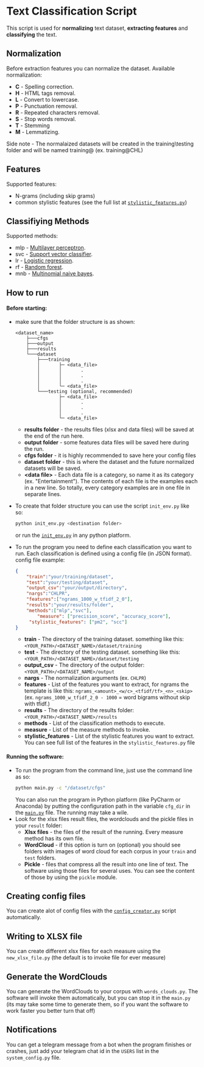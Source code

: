 # Text Classification Script
This script is used for **normalizing** text dataset, **extracting features** and **classifying** the text.

## Normalization 
Before extraction features you can normalize the dataset.
Available normalization:
* **C** - Spelling correction.
* **H** - HTML tags removal.
* **L** - Convert to lowercase.
* **P** - Punctuation removal.
* **R** - Repeated characters removal.
* **S** - Stop words removal.
* **T** - Stemming
* **M** - Lemmatizing.

Side note - The normalaized datasets will be created in the training\testing folder and will be named training@<nargs> (ex. training@CHL)

## Features
Supported features:
* N-grams (including skip grams)
* common stylistic features (see the full list at [`stylistic_features.py`](stylistic_features.py))

## Classifiying Methods
Supported methods:
* mlp - [Multilayer perceptron](https://scikit-learn.org/stable/modules/generated/sklearn.neural_network.MLPClassifier.html).
* svc - [Support vector classifier](https://scikit-learn.org/stable/modules/generated/sklearn.svm.SVC.html).
* lr - [Logistic regression](https://scikit-learn.org/stable/modules/generated/sklearn.linear_model.LogisticRegression.html).
* rf - [Random forest](https://scikit-learn.org/stable/modules/generated/sklearn.ensemble.RandomForestClassifier.html).
* mnb - [Multinomial naive bayes](https://scikit-learn.org/stable/modules/generated/sklearn.naive_bayes.MultinomialNB.html).

## How to run
#### Before starting:
* make sure that the folder structure is as shown:
	```
	<dataset_name>
		├───cfgs
		├───output
		├───results
		└───dataset
			├───training
			│		├─ <data_file>
			│		│       .
			│		│       .
			│		│       .
			│		└─ <data_file>		
			└───testing (optional, recommended)
					├─ <data_file>
					│       .
					│       .
					│       .
					└─ <data_file>	
    ```
	* **results folder** - the results files (xlsx and data files) will be saved at the end of the run here.
	* **output folder**  - some features data files will be saved here during the run.
	* **cfgs folder** - it is highly recommended to save here your config files
	* **dataset folder** - this is where the dataset and the future normalized datasets will be saved.
	* **\<data file\>** - Each data file is a category, so name it as its category (ex. "Entertainment").  The contents of each file is the examples each in a new line.  So totally, every category examples are in one file in separate lines.
	
	
 * To create that folder structure you can use the script `init_env.py` like so:
    ```sh
    python init_env.py <destination folder>
    ```
    or run the [`init_env.py`](init_env.py) in any python platform.
    
* To run the program you need to define each classification you want to run.
	   Each classification is defined using a config file (in JSON format).
	   config file example:
	```json
   {
		"train":"your/training/dataset",
		"test":"your/testing/dataset",
		"output_csv":"your/output/directory",
		"nargs":"CHLPR",
		"features":["ngrams_1000_w_tfidf_2_0"],
		"results":"your/results/folder",
		"methods":["mlp","svc"],
	        "measure": ["precision_score", "accuracy_score"],
         "stylistic_features": ["pm2", "scc"]
	}
	```
	* **train** - The directory of the training dataset. something like this: ```<YOUR_PATH>/<DATASET_NAME>/dataset/training```
	* **test** - The directory of the testing dataset. something like this: ```<YOUR_PATH>/<DATASET_NAME>/dataset/testing```
	* **output_csv** - The directory of the output folder: ```<YOUR_PATH>/<DATASET_NAME>/output```
	* **nargs** - The normalization arguments (ex. ```CHLPR```)
	* **features** - List of the features you want to extract, for ngrams the template is like this:  ```ngrams_<amount>_<w/c>_<tfidf/tf>_<n>_<skip>```  (ex.  ```ngrams_1000_w_tfidf_2_0 - 1000``` =  word bigrams without skip with tfidf.)
	* **results** - The directory of the results folder: ```<YOUR_PATH>/<DATASET_NAME>/results```
	* **methods** - List of the classification methods to execute.
	* **measure** - List of the measure methods to invoke.
	* **stylistic_features** - List of the stylistic features you want to extract. You can see full list of the features in the `stylistic_features.py` file

#### Running the software:	
* To run the program from the command line, just use the command line as so:
	```sh 
    python main.py -c "/dataset/cfgs"
    ``` 
   You can also run the program in Python platform (like PyCharm or Anaconda) by putting the configuration path in the variable `cfg_dir` in the
   [`main.py`](main.py) file. The running may take a wile. 
* Look for the xlsx files result files, the wordclouds and the pickle files in your `result` folder:
  * **Xlsx files** - the files of the result of the running. Every measure method has its own file.
  * **WordCloud** - if this option is turn on (optional) you should see folders with images of word cloud for 
  each corpus in your `train` and `test` folders. 
  * **Pickle** - files that compress all the result into one line of text. The software using those files for several uses.
  You can see the content of those by using the `pickle` module.
	
	
## Creating config files
You can create alot of config files with the [`config_creator.py`](config_creator.py) script automatically.

## Writing to XLSX file
You can create different xlsx files for each measure using the `new_xlsx_file.py` (the default is to invoke file for ever measure)

## Generate the WordClouds
You can generate the WordClouds to your corpus with `words_clouds.py`. The software will invoke them automatically, but you can stop it in the `main.py` (its may take some time to generate them, so if you want the software to work faster you better turn that off)

## Notifications
You can get a telegram message from a bot when the program finishes or crashes, just add your telegram chat id in the `USERS` list in the `system_config.py` file.
